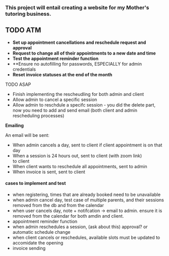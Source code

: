 ### This project will entail creating a website for my Mother's tutoring business.  

## TODO ATM  

- **Set up appointment cancellations and reschedule request and approval**
- **Request to change all of their appointments to a new date and time**
- **Test the appointment reminder function**
- **Ensure no autofilling for passwords, ESPECIALLY for admin credentials
- **Reset invoice statuses at the end of the month**


TODO ASAP
- Finish implementing the rescheudling for both admin and client
- Allow admin to cancel a specific session
- Allow admin to reschdule a specifc session - you did the delete part, now you need to add and send email (both client and admin rescheduling processes)

**Emailing**

An email will be sent:  
- When admin cancels a day, sent to client if client appointment is on that day
- When a session is 24 hours out, sent to client (with zoom link)  
  to client
- When client wants to reschedule all appointments, sent to admin
- When invoice is sent, sent to client


#### cases to implement and test  

- when registering, times that are already booked need to be unavailable  
- when admin cancel day, test case of multiple parents, and their sessions removed from the db and from the calendar  
- when user cancels day, note + notifcation -> email to admin. ensure it is removed from the calendar for both amdin and client.  
- appointment reminder function  
- when admin reschedules a session, (ask about this) approval? or automatic schedule change  
- when client cancels or reschedules, available slots must be updated to accomidate the opening  
- invoice sending 
